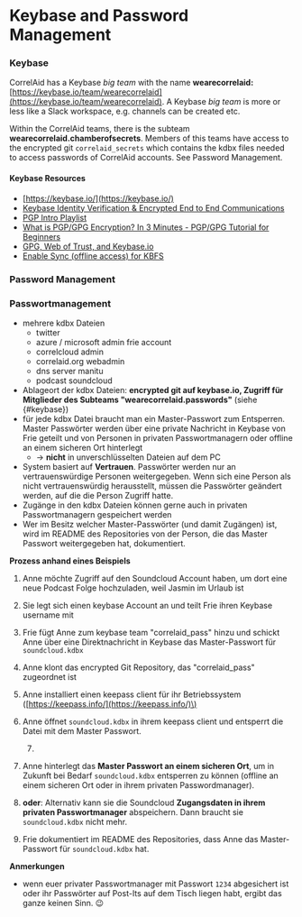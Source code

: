 # Keybase and Password Management

### Keybase

CorrelAid has a Keybase _big team_ with the name **wearecorrelaid:** [https://keybase.io/team/wearecorrelaid](https://keybase.io/team/wearecorrelaid). A Keybase _big team_ is more or less like a Slack workspace, e.g. channels can be created etc.

Within the CorrelAid teams, there is the subteam **wearecorrelaid.chamberofsecrets**. Members of this teams have access to the encrypted git `correlaid_secrets` which contains the kdbx files needed to access passwords of CorrelAid accounts. See Password Management.

#### Keybase Resources

* [https://keybase.io/](https://keybase.io/)
* [Keybase Identity Verification & Encrypted End to End Communications](https://www.youtube.com/watch?v=Xcvx10ZUV5w)
* [PGP Intro Playlist](https://www.youtube.com/watch?v=fP0x-YFSh-E&list=PLOZKbRUo9H_pCTg8XdvkyGZ_lJbl1AA5X)
* [What is PGP/GPG Encryption? In 3 Minutes - PGP/GPG Tutorial for Beginners](https://www.youtube.com/watch?v=1-MPcUHhXoc&t=39s)
* [GPG, Web of Trust, and Keybase.io](https://snorre.io/gpg-web-of-trust-and-keybase-io/)
* [Enable Sync \(offline access\) for KBFS](https://news.ycombinator.com/item?id=20166010)

### Password Management

### Passwortmanagement

* mehrere kdbx Dateien 
  * twitter
  * azure / microsoft admin frie account
  * correlcloud admin
  * correlaid.org webadmin
  * dns server manitu
  * podcast soundcloud 
* Ablageort der kdbx Dateien: **encrypted git auf keybase.io, Zugriff für Mitglieder des Subteams "wearecorrelaid.passwords"** \(siehe {\#keybase}\)
* für jede kdbx Datei braucht man ein Master-Passwort zum Entsperren. Master Passwörter werden über eine private Nachricht in Keybase von Frie geteilt und von Personen in privaten Passwortmanagern oder offline an einem sicheren Ort hinterlegt
  * -&gt; **nicht** in unverschlüsselten Dateien auf dem PC 
* System basiert auf **Vertrauen**. Passwörter werden nur an vertrauenswürdige Personen weitergegeben. Wenn sich eine Person als nicht vertrauenswürdig herausstellt, müssen die Passwörter geändert werden, auf die die Person Zugriff hatte. 
* Zugänge in den kdbx Dateien können gerne auch in privaten Passwortmanagern gespeichert werden
* Wer im Besitz welcher Master-Passwörter \(und damit Zugängen\) ist, wird im README des Repositories von der Person, die das Master Passwort weitergegeben hat, dokumentiert. 

**Prozess anhand eines Beispiels**

1. Anne möchte Zugriff auf den Soundcloud Account haben, um dort eine neue Podcast Folge hochzuladen, weil Jasmin im Urlaub ist
2. Sie legt sich einen keybase Account an und teilt Frie ihren Keybase username mit 
3. Frie fügt Anne zum keybase team "correlaid\_pass" hinzu und schickt Anne über eine Direktnachricht in Keybase das Master-Passwort für `soundcloud.kdbx`
4. Anne klont das encrypted Git Repository, das "correlaid\_pass" zugeordnet ist
5. Anne installiert einen keepass client für ihr Betriebssystem \([https://keepass.info/](https://keepass.info/)\) 
6. Anne öffnet `soundcloud.kdbx` in ihrem keepass client und entsperrt die Datei mit dem Master Passwort.

   7.

7. Anne hinterlegt das **Master Passwort an einem sicheren Ort**, um in Zukunft bei Bedarf `soundcloud.kdbx` entsperren zu können \(offline an einem sicheren Ort oder in ihrem privaten Passwordmanager\).
8. **oder**: Alternativ kann sie die Soundcloud **Zugangsdaten in ihrem privaten Passwortmanager** abspeichern. Dann braucht sie `soundcloud.kdbx` nicht mehr. 
9. Frie dokumentiert im README des Repositories, dass Anne das Master-Passwort für `soundcloud.kdbx` hat.

**Anmerkungen**

* wenn euer privater Passwortmanager mit Passwort `1234` abgesichert ist oder ihr Passwörter auf Post-Its auf dem Tisch liegen habt, ergibt das ganze keinen Sinn. :wink: 

